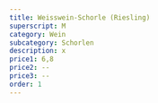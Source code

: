 ```yaml
---
title: Weisswein-Schorle (Riesling)
superscript: M
category: Wein
subcategory: Schorlen
description: x
price1: 6,8
price2: --
price3: --
order: 1
---
```

